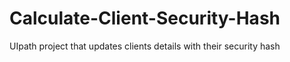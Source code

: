 # Calculate-Client-Security-Hash
 UIpath project that updates clients details with their security hash
